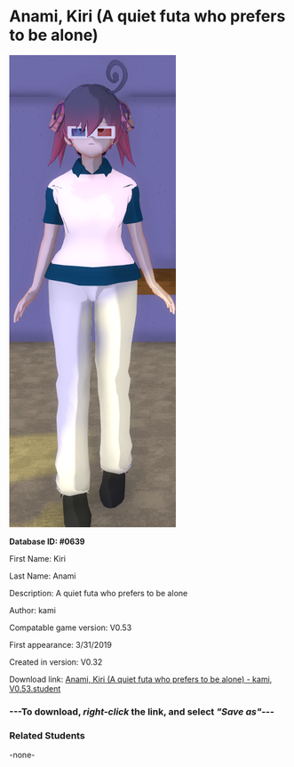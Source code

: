 # Anami, Kiri (A quiet futa who prefers to be alone)

<img src="../../Files/Images/Anami, Kiri (A quiet futa who prefers to be alone).png" title="Anami, Kiri (A quiet futa who prefers to be alone) - kami, V0.53">

**Database ID: #0639**

First Name: Kiri

Last Name: Anami

Description: A quiet futa who prefers to be alone

Author: kami

Compatable game version: V0.53

First appearance: 3/31/2019

Created in version: V0.32

Download link: <a href="https://raw.githubusercontent.com/Arbiter1223/Daigaku-Gurashi-Custom-Students/master/Files/Student%20Files/Anami%2C%20Kiri%20(A%20quiet%20futa%20who%20prefers%20to%20be%20alone)%20-%20kami%2C%20V0.53.student">Anami, Kiri (A quiet futa who prefers to be alone) - kami, V0.53.student</a>

### ---**To download, _right-click_ the link, and select _"Save as"_**---

### Related Students

-none-
